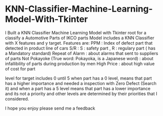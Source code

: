 # KNN-Classifier-Machine-Learning-Model-With-Tkinter
I Built a KNN Classifier Machine Learning Model with Tkinter root for a classify a Automotive Parts of IKCO parts
Model includes a KNN Classifier with X features and y target.
Features are:
PPM : Index of defect part that detected in product line of cars
S/R : S : safety part , R : regulary part ( has a Mandatory standard)
Repeat of Alarm : about alarms that sent to suppliers of parts
Not Pokayoke (True word: Pokayoka, is a Japanese word) : about infallibility of parts during production by men
High Price : about high value of cost for part

level for target includes 0 until 5
when part has a 0 level, means that part has a higher importance and needed a inspection with Zero Defect (Search it) and when a part has a 5 level means that part has a lower importance and its not a priority and other levels are determined by their priorities that I considered.

I hope you enjoy
please send me a feedback
